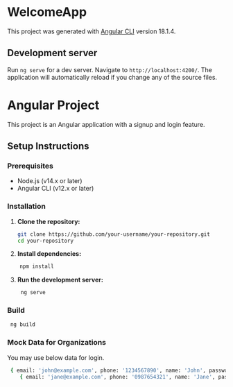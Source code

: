 # WelcomeApp

This project was generated with [Angular CLI](https://github.com/angular/angular-cli) version 18.1.4.

## Development server

Run `ng serve` for a dev server. Navigate to `http://localhost:4200/`. The application will automatically reload if you change any of the source files.

# Angular Project

This project is an Angular application with a signup and login feature.

## Setup Instructions

### Prerequisites

- Node.js (v14.x or later)
- Angular CLI (v12.x or later)

### Installation

1. **Clone the repository:**
   ```bash
   git clone https://github.com/your-username/your-repository.git
   cd your-repository
   ```
2. **Install dependencies:**
```bash
    npm install
```
3. **Run the development server:**
   ```bash
    ng serve
   ```

### Build
 ```bash
  ng build
 ```

### Mock Data for Organizations
You may use below data for login.
```bash
 { email: 'john@example.com', phone: '1234567890', name: 'John', password: 'john123' },
    { email: 'jane@example.com', phone: '0987654321', name: 'Jane', password: 'jane123' },
 ```
